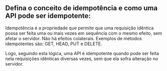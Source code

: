## Defina o conceito de idempotência e como uma API pode ser idempotente:

Idempotência é a propriedade que permite que uma requisição idêntica possa ser feita uma ou mais vezes em sequência com o mesmo efeito, sem afetar o servidor. Não há efeitos colaterais. Exemplos de métodos idempotentes são: GET, HEAD, PUT e DELETE.

Logo, seguindo esta lógica, uma API é idempotente quando pode ser feita nela requisições idênticas diversas vezes, sem que ela sofra alteração no servidor.
